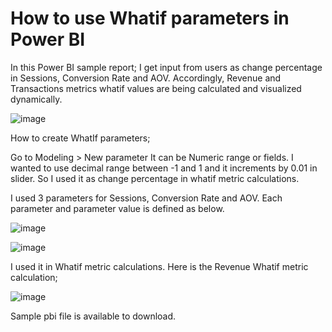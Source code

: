 # How to use Whatif parameters in Power BI 

In this Power BI sample report; I get input from users as change percentage in Sessions, Conversion Rate and AOV. Accordingly, Revenue and Transactions metrics whatif values are being calculated and visualized dynamically.

![image](https://github.com/burcuab/powerbi/assets/125803633/1a602ae2-ec9f-48ec-afe4-bb26706930c4)

How to create WhatIf parameters; 

Go to Modeling > New parameter
It can be Numeric range or fields. I wanted to use decimal range between -1 and 1 and it increments by 0.01 in slider. So I used it as change percentage in whatif metric calculations.

I used 3 parameters for Sessions, Conversion Rate and AOV. Each parameter and parameter value is defined as below.

![image](https://github.com/burcuab/powerbi/assets/125803633/60a21529-3ff2-405b-9594-e4385ac1c2f8)

![image](https://github.com/burcuab/powerbi/assets/125803633/1a283ba9-d8f1-40ef-9e2a-577065c71a44)

I used it in Whatif metric calculations. Here is the Revenue Whatif metric calculation;

![image](https://github.com/burcuab/powerbi/assets/125803633/8778ccf1-3097-48d5-b942-364ec0eddcda)

Sample pbi file is available to download.
